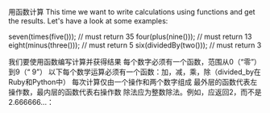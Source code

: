 用函数计算
This time we want to write calculations using functions and get the results. Let's have a look at some examples:

seven(times(five())); // must return 35
four(plus(nine())); // must return 13
eight(minus(three())); // must return 5
six(dividedBy(two())); // must return 3

我们要使用函数编写计算并获得结果
每个数字必须有一个函数，范围从0（“零”）到9（“ 9”）
以下每个数学运算必须有一个函数：加，减，乘，除（divided_by在Ruby和Python中）
每次计算仅由一个操作和两个数字组成
最外层的函数代表左操作数，最内层的函数代表右操作数
除法应为整数除法。例如，应返回2，而不是2.666666...：